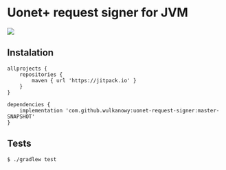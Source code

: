 # Uonet+ request signer for JVM

[![](https://jitpack.io/v/wulkanowy/uonet-request-signer.svg)](https://jitpack.io/#wulkanowy/uonet-request-signer)

## Instalation

```grovy
allprojects {
    repositories {
        maven { url 'https://jitpack.io' }
    }
}

dependencies {
    implementation 'com.github.wulkanowy:uonet-request-signer:master-SNAPSHOT'
}

```

## Tests

```bash
$ ./gradlew test
```
